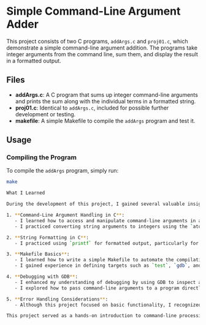 # Simple Command-Line Argument Adder

This project consists of two C programs, `addArgs.c` and `proj01.c`, which demonstrate a simple command-line argument addition. The programs take integer arguments from the command line, sum them, and display the result in a formatted output.

## Files

- **addArgs.c**: A C program that sums up integer command-line arguments and prints the sum along with the individual terms in a formatted string.
- **proj01.c**: Identical to `addArgs.c`, included for possible further development or testing.
- **makefile**: A simple Makefile to compile the `addArgs` program and test it.

## Usage

### Compiling the Program

To compile the `addArgs` program, simply run:
```bash
make

What I Learned

During the development of this project, I gained several valuable insights:

1. **Command-Line Argument Handling in C**:
   - I learned how to access and manipulate command-line arguments in a C program using `argc` and `argv[]`.
   - I practiced converting string arguments to integers using the `atoi` function, while understanding the importance of validating inputs.

2. **String Formatting in C**:
   - I practiced using `printf` for formatted output, particularly for creating a clean, readable string that shows the sum of integers passed via command-line arguments.

3. **Makefile Basics**:
   - I learned how to write a simple Makefile to automate the compilation process.
   - I gained experience in defining targets such as `test`, `gdb`, and `clean` to streamline testing, debugging, and cleanup tasks.

4. **Debugging with GDB**:
   - I enhanced my understanding of debugging by using GDB to inspect and troubleshoot my C code.
   - I explored how to pass command-line arguments to a program directly within GDB, making it easier to diagnose issues related to input handling.

5. **Error Handling Considerations**:
   - Although this project focused on basic functionality, I recognized the importance of handling non-integer inputs and the need for more robust input validation in future projects.

This project served as a hands-on introduction to command-line processing, Makefile usage, and debugging in C, laying the groundwork for more complex projects in the future.